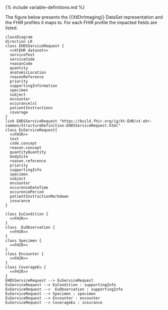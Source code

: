 {% include variable-definitions.md %}

The figure below presents the {{XtEhrImaging}} DataSet representation and the FHIR profiles it maps to. For each FHIR profile the impacted fields are listed.

```mermaid
classDiagram
direction LR
class EHDSServiceRequest {
  <<XtEHR dataset>>
  serviceText
  serviceCode
  reasonCode
  quantity
  anatomicLocation
  reasonReference
  priority
  supportingInformation
  specimen
  subject
  encounter
  occurance[x]
  patientInstructions
  coverage
}
link EHDSServiceRequest "https://build.fhir.org/ig/Xt-EHR/xt-ehr-common/StructureDefinition-EHDSServiceRequest.html"
class EuServiceRequest{
  <<FHIR>>
  text
  code.concept
  reason.concept
  quantityQuantity
  bodySite
  reason.reference
  priority
  supportingInfo
  specimen
  subject
  encounter
  occurenceDateTime
  occurencePeriod
  patientInstructionMarkdown
  insurance
}

class EuCondition {
  <<FHIR>>
}
class  EuObservation {
  <<FHIR>>
}
class Specimen {
  <<FHIR>>
}
class Encounter {
  <<FHIR>>
}
class CoverageEu {
  <<FHIR>>
}
EHDSServiceRequest --> EuServiceRequest
EuServiceRequest --> EuCondition : supportingInfo
EuServiceRequest -->  EuObservation : supportingInfo
EuServiceRequest --> Specimen : specimen
EuServiceRequest --> Encounter : encounter
EuServiceRequest --> CoverageEu : insurance
```

